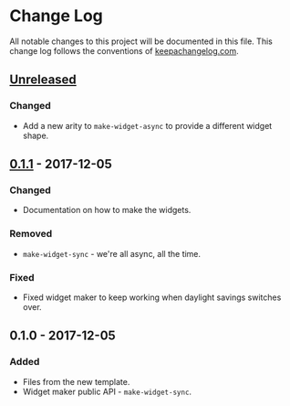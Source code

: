 # Change Log
All notable changes to this project will be documented in this file. This change log follows the conventions of [keepachangelog.com](http://keepachangelog.com/).

## [Unreleased]
### Changed
- Add a new arity to `make-widget-async` to provide a different widget shape.

## [0.1.1] - 2017-12-05
### Changed
- Documentation on how to make the widgets.

### Removed
- `make-widget-sync` - we're all async, all the time.

### Fixed
- Fixed widget maker to keep working when daylight savings switches over.

## 0.1.0 - 2017-12-05
### Added
- Files from the new template.
- Widget maker public API - `make-widget-sync`.

[Unreleased]: https://github.com/your-name/advent2017/compare/0.1.1...HEAD
[0.1.1]: https://github.com/your-name/advent2017/compare/0.1.0...0.1.1
